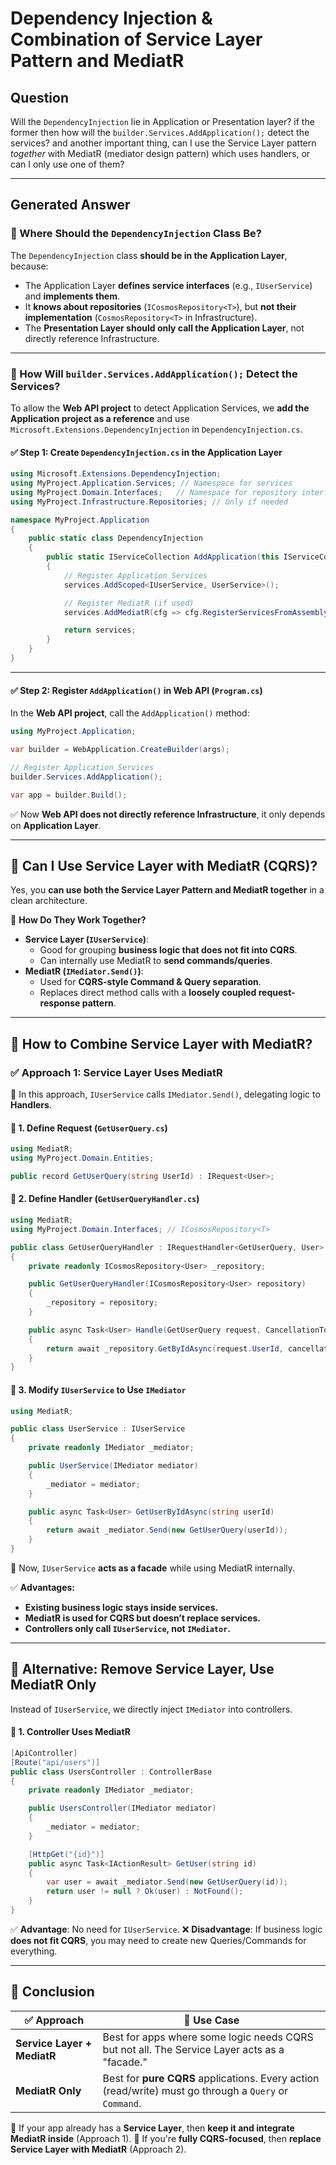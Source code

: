 # Dependency Injection & Combination of Service Layer Pattern and MediatR

## Question

Will the `DependencyInjection` lie in Application or Presentation layer? if the former then how will the `builder.Services.AddApplication();` detect the services? and another important thing, can I use the Service Layer pattern *together* with MediatR (mediator design pattern) which uses handlers, or can I only use one of them?

---

## Generated Answer

### **📌 Where Should the `DependencyInjection` Class Be?**
The `DependencyInjection` class **should be in the Application Layer**, because:

- The Application Layer **defines service interfaces** (e.g., `IUserService`) and **implements them**.
- It **knows about repositories** (`ICosmosRepository<T>`), but **not their implementation** (`CosmosRepository<T>` in Infrastructure).
- The **Presentation Layer should only call the Application Layer**, not directly reference Infrastructure.

---

### **📌 How Will `builder.Services.AddApplication();` Detect the Services?**
To allow the **Web API project** to detect Application Services, we **add the Application project as a reference** and use `Microsoft.Extensions.DependencyInjection` in `DependencyInjection.cs`.

#### **✅ Step 1: Create `DependencyInjection.cs` in the Application Layer**
```csharp
using Microsoft.Extensions.DependencyInjection;
using MyProject.Application.Services; // Namespace for services
using MyProject.Domain.Interfaces;   // Namespace for repository interfaces
using MyProject.Infrastructure.Repositories; // Only if needed

namespace MyProject.Application
{
    public static class DependencyInjection
    {
        public static IServiceCollection AddApplication(this IServiceCollection services)
        {
            // Register Application Services
            services.AddScoped<IUserService, UserService>();

            // Register MediatR (if used)
            services.AddMediatR(cfg => cfg.RegisterServicesFromAssembly(typeof(DependencyInjection).Assembly));

            return services;
        }
    }
}
```
---

#### **✅ Step 2: Register `AddApplication()` in Web API (`Program.cs`)**
In the **Web API project**, call the `AddApplication()` method:
```csharp
using MyProject.Application;

var builder = WebApplication.CreateBuilder(args);

// Register Application Services
builder.Services.AddApplication();

var app = builder.Build();
```
✅ Now **Web API does not directly reference Infrastructure**, it only depends on **Application Layer**.

---

## **📌 Can I Use Service Layer with MediatR (CQRS)?**
Yes, you **can use both the Service Layer Pattern and MediatR together** in a clean architecture.

📌 **How Do They Work Together?**
- **Service Layer (`IUserService`)**:
  - Good for grouping **business logic that does not fit into CQRS**.
  - Can internally use MediatR to **send commands/queries**.
- **MediatR (`IMediator.Send()`)**:
  - Used for **CQRS-style Command & Query separation**.
  - Replaces direct method calls with a **loosely coupled request-response pattern**.

---

## **📌 How to Combine Service Layer with MediatR?**
### **✅ Approach 1: Service Layer Uses MediatR**
📌 In this approach, `IUserService` calls `IMediator.Send()`, delegating logic to **Handlers**.

#### **🔹 1. Define Request (`GetUserQuery.cs`)**
```csharp
using MediatR;
using MyProject.Domain.Entities;

public record GetUserQuery(string UserId) : IRequest<User>;
```

#### **🔹 2. Define Handler (`GetUserQueryHandler.cs`)**
```csharp
using MediatR;
using MyProject.Domain.Interfaces; // ICosmosRepository<T>

public class GetUserQueryHandler : IRequestHandler<GetUserQuery, User>
{
    private readonly ICosmosRepository<User> _repository;

    public GetUserQueryHandler(ICosmosRepository<User> repository)
    {
        _repository = repository;
    }

    public async Task<User> Handle(GetUserQuery request, CancellationToken cancellationToken)
    {
        return await _repository.GetByIdAsync(request.UserId, cancellationToken: cancellationToken);
    }
}
```

#### **🔹 3. Modify `IUserService` to Use `IMediator`**
```csharp
using MediatR;

public class UserService : IUserService
{
    private readonly IMediator _mediator;

    public UserService(IMediator mediator)
    {
        _mediator = mediator;
    }

    public async Task<User> GetUserByIdAsync(string userId)
    {
        return await _mediator.Send(new GetUserQuery(userId));
    }
}
```
🔹 Now, `IUserService` **acts as a facade** while using MediatR internally.

✅ **Advantages:**
- **Existing business logic stays inside services.**
- **MediatR is used for CQRS but doesn’t replace services.**
- **Controllers only call `IUserService`, not `IMediator`.**

---

## **📌 Alternative: Remove Service Layer, Use MediatR Only**
Instead of `IUserService`, we directly inject `IMediator` into controllers.

#### **🔹 1. Controller Uses MediatR**
```csharp
[ApiController]
[Route("api/users")]
public class UsersController : ControllerBase
{
    private readonly IMediator _mediator;

    public UsersController(IMediator mediator)
    {
        _mediator = mediator;
    }

    [HttpGet("{id}")]
    public async Task<IActionResult> GetUser(string id)
    {
        var user = await _mediator.Send(new GetUserQuery(id));
        return user != null ? Ok(user) : NotFound();
    }
}
```
✅ **Advantage**: No need for `IUserService`.
❌ **Disadvantage**: If business logic **does not fit CQRS**, you may need to create new Queries/Commands for everything.

---

## **📌 Conclusion**
| ✅ **Approach** | 🔹 **Use Case** |
|---------------|----------------|
| **Service Layer + MediatR** | Best for apps where some logic needs CQRS but not all. The Service Layer acts as a "facade." |
| **MediatR Only** | Best for **pure CQRS** applications. Every action (read/write) must go through a `Query` or `Command`. |

🔹 If your app already has a **Service Layer**, then **keep it and integrate MediatR inside** (Approach 1).
🔹 If you're **fully CQRS-focused**, then **replace Service Layer with MediatR** (Approach 2).
